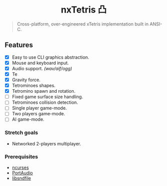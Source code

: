 <h1 align="center">nxTetris 凸</h1>

> Cross-platform, over-engineered xTetris implementation built in ANSI-C.

## Features

- [x] Easy to use CLI graphics abstraction.
- [x] Mouse and keyboard input.
- [x] Audio support. _(wav/aif/ogg)_
- [x] Te
- [x] Gravity force.
- [x] Tetrominoes shapes.
- [x] Tetromino spawn and rotation.
- [ ] Fixed game surface size handling.
- [ ] Tetrominoes collision detection.
- [ ] Single player game-mode.
- [ ] Two players game-mode.
- [ ] AI game-mode.

### Stretch goals

- Networked 2-players multiplayer.

### Prerequisites

- [ncurses](https://invisible-island.net/ncurses/)
- [PortAudio](http://www.portaudio.com/)
- [libsndfile](http://www.mega-nerd.com/libsndfile/)
